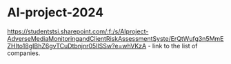 # AI-project-2024
https://studentstsi.sharepoint.com/:f:/s/AIproject-AdverseMediaMonitoringandClientRiskAssessmentSyste/ErQtWufg3n5MmEZHIto18gIBhZ6gvTCuDtbnjnr05lISSw?e=whVKzA - link to the list of companies.
